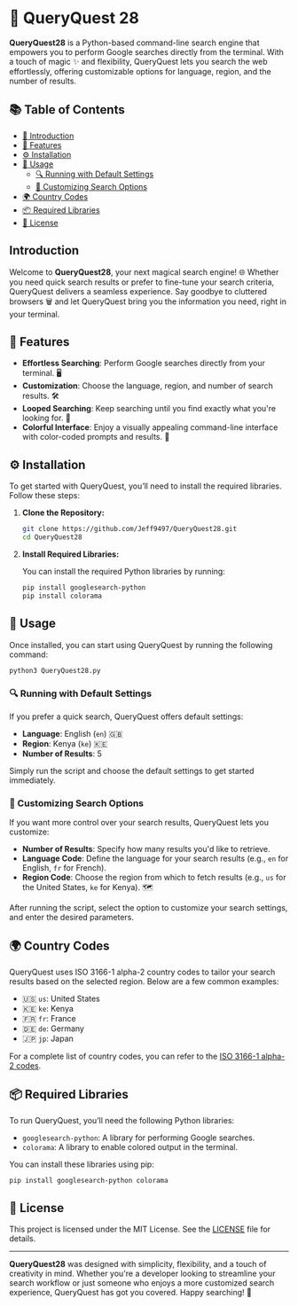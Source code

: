 # 🌟 QueryQuest 28 

**QueryQuest28** is a Python-based command-line search engine that empowers you to perform Google searches directly from the terminal. With a touch of magic ✨ and flexibility, QueryQuest lets you search the web effortlessly, offering customizable options for language, region, and the number of results.

## 📚 Table of Contents

- [🌟 Introduction](#-introduction)
- [🎯 Features](#-features)
- [⚙️ Installation](#️-installation)
- [🚀 Usage](#-usage)
  - [🔍 Running with Default Settings](#-running-with-default-settings)
  - [🎨 Customizing Search Options](#-customizing-search-options)
- [🌍 Country Codes](#-country-codes)
- [📦 Required Libraries](#-required-libraries)
- [📄 License](#-license)

## Introduction

Welcome to **QueryQuest28**, your next magical search engine! 🌐 Whether you need quick search results or prefer to fine-tune your search criteria, QueryQuest delivers a seamless experience. Say goodbye to cluttered browsers 🗑️ and let QueryQuest bring you the information you need, right in your terminal.

## 🎯 Features

- **Effortless Searching**: Perform Google searches directly from your terminal. 🖥️
- **Customization**: Choose the language, region, and number of search results. 🛠️
- **Looped Searching**: Keep searching until you find exactly what you're looking for. 🔄
- **Colorful Interface**: Enjoy a visually appealing command-line interface with color-coded prompts and results. 🎨

## ⚙️ Installation

To get started with QueryQuest, you’ll need to install the required libraries. Follow these steps:

1. **Clone the Repository:**

   ```bash
   git clone https://github.com/Jeff9497/QueryQuest28.git
   cd QueryQuest28
   ```

2. **Install Required Libraries:**

   You can install the required Python libraries by running:

   ```bash
   pip install googlesearch-python
   pip install colorama
   ```

## 🚀 Usage

Once installed, you can start using QueryQuest by running the following command:

```bash
python3 QueryQuest28.py
```

### 🔍 Running with Default Settings

If you prefer a quick search, QueryQuest offers default settings:
- **Language**: English (`en`) 🇬🇧
- **Region**: Kenya (`ke`) 🇰🇪
- **Number of Results**: 5

Simply run the script and choose the default settings to get started immediately.

### 🎨 Customizing Search Options

If you want more control over your search results, QueryQuest lets you customize:
- **Number of Results**: Specify how many results you'd like to retrieve. 
- **Language Code**: Define the language for your search results (e.g., `en` for English, `fr` for French). 
- **Region Code**: Choose the region from which to fetch results (e.g., `us` for the United States, `ke` for Kenya). 🗺

After running the script, select the option to customize your search settings, and enter the desired parameters.

## 🌍 Country Codes

QueryQuest uses ISO 3166-1 alpha-2 country codes to tailor your search results based on the selected region. Below are a few common examples:

- 🇺🇸 `us`: United States
- 🇰🇪 `ke`: Kenya
- 🇫🇷 `fr`: France
- 🇩🇪 `de`: Germany
- 🇯🇵 `jp`: Japan

For a complete list of country codes, you can refer to the [ISO 3166-1 alpha-2 codes](https://en.wikipedia.org/wiki/ISO_3166-1_alpha-2).

## 📦 Required Libraries

To run QueryQuest, you’ll need the following Python libraries:

- `googlesearch-python`: A library for performing Google searches. 
- `colorama`: A library to enable colored output in the terminal. 

You can install these libraries using pip:

```bash
pip install googlesearch-python colorama
```

## 📄 License

This project is licensed under the MIT License. See the [LICENSE](LICENSE) file for details.

---

**QueryQuest28** was designed with simplicity, flexibility, and a touch of creativity in mind. Whether you're a developer looking to streamline your search workflow or just someone who enjoys a more customized search experience, QueryQuest has got you covered. Happy searching! 🌟
